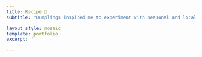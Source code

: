 ```yaml
---
title: Recipe 💭
subtitle: "Dumplings inspired me to experiment with seasonal and local ingredients. It brings me an opportunity to try creative combinations of **dough skins**, **fillings**, **ways of preparing** and **sauces** spontaneously. I hope my site can be a place to co-create ideas of zero-waste cooking with anyone and bring our environment a better chance to carry on. Please enjoy a craft rhythm of cooking. 🎶 Take a simple ingredient and turn it in gold. There is no definition of "perfection" and “gold”. Let's think outside the box 💭! Explore ingredients around local groceries and play with the imagination of zero-waste home cooking."

layout_style: mosaic
template: portfolio
excerpt: ''

---
```

